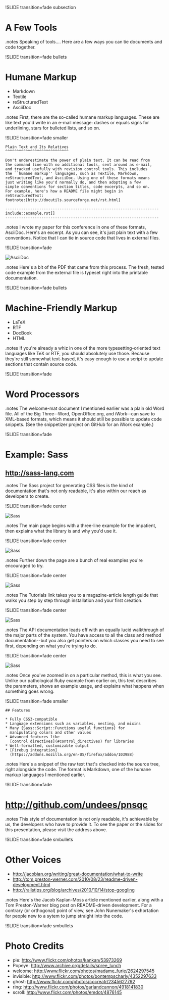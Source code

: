 !SLIDE transition=fade subsection

# A Few Tools #

.notes Speaking of tools....  Here are a few ways you can tie
documents and code together.

!SLIDE transition=fade bullets

# Humane Markup #

* Markdown
* Textile
* reStructuredText
* AsciiDoc

.notes First, there are the so-called humane markup languages.  These
are like text you'd write in an e-mail message: dashes or equals signs
for underlining, stars for bulleted lists, and so on.

!SLIDE transition=fade smaller

	Plain Text and Its Relatives
	^^^^^^^^^^^^^^^^^^^^^^^^^^^^

	Don't underestimate the power of plain text. It can be read from
	the command line with no additional tools, sent around as e-mail,
	and tracked usefully with revision control tools. This includes
	the ``humane markup'' languages, such as Textile, Markdown,
	reStructuredText, and AsciiDoc. Using one of these formats means
	just writing like you'd normally do, and then adopting a few
	simple conventions for section titles, code excerpts, and so on.
	For example, here's how a README file might begin in
	reStructuredText:
	footnote:[http://docutils.sourceforge.net/rst.html]

	--------------------------------------------------------------------
	include::example.rst[]
	--------------------------------------------------------------------

.notes I wrote my paper for this conference in one of these formats,
AsciiDoc.  Here's an excerpt.  As you can see, it's just plain text
with a few conventions.  Notice that I can tie in source code that
lives in external files.

!SLIDE transition=fade

![AsciiDoc](asciidoc.png)

.notes Here's a bit of the PDF that came from this process.  The
fresh, tested code example from the external file is typeset right
into the printable documentation.

!SLIDE transition=fade bullets

# Machine-Friendly Markup #

* LaTeX
* RTF
* DocBook
* HTML

.notes If you're already a whiz in one of the more
typesetting-oriented text languages like TeX or RTF, you should
absolutely use those.  Because they're still somewhat text-based, it's
easy enough to use a script to update sections that contain source
code.

!SLIDE transition=fade

# Word Processors #

.notes The welcome-mat document I mentioned earlier was a plain old
Word file.  All of the Big Three--Word, OpenOffice.org, and iWork--can
save to XML-based formats, which means it should still be possible to
update code snippets.  (See the snippetizer project on GitHub for an
iWork example.)

!SLIDE transition=fade

# Example: Sass #
## http://sass-lang.com ##

.notes The Sass project for generating CSS files is the kind of
documentation that's not only readable, it's also within our reach as
developers to create.

!SLIDE transition=fade center

![Sass](sass1.png)

.notes The main page begins with a three-line example for the
impatient, then explains what the library is and why you'd use it.

!SLIDE transition=fade center

![Sass](sass2.png)

.notes Further down the page are a bunch of real examples you're
encouraged to try.

!SLIDE transition=fade center

![Sass](sass3.png)

.notes The Tutorials link takes you to a magazine-article length guide
that walks you step by step through installation and your first
creation.

!SLIDE transition=fade center

![Sass](sass4.png)

.notes The API documentation leads off with an equally lucid
walkthrough of the major parts of the system.  You have access to all
the class and method documentation--but you also get pointers on which
classes you need to see first, depending on what you're trying to do.

!SLIDE transition=fade center

![Sass](sass5.png)

.notes Once you've zoomed in on a particular method, this is what you
see.  Unlike our pathological Ruby example from earlier on, this text
describes the parameters, shows an example usage, and explains what
happens when something goes wrong.

!SLIDE transition=fade smaller

	## Features

	* Fully CSS3-compatible
	* Language extensions such as variables, nesting, and mixins
	* Many {Sass::Script::Functions useful functions} for
	  manipulating colors and other values
	* Advanced features like
	  [control directives](#control_directives) for libraries
	* Well-formatted, customizable output
	* [Firebug integration]
	  (https://addons.mozilla.org/en-US/firefox/addon/103988)

.notes Here's a snippet of the raw text that's checked into the source
tree, right alongside the code.  The format is Markdown, one of the
humane markup languages I mentioned earlier.

!SLIDE transition=fade

# http://github.com/undees/pnsqc #

.notes This style of documentation is not only readable, it's
achievable by us, the developers who have to provide it.  To see the
paper or the slides for this presentation, please visit the address
above.

!SLIDE transition=fade smbullets

# Other Voices #

* http://jacobian.org/writing/great-documentation/what-to-write
* http://tom.preston-werner.com/2010/08/23/readme-driven-development.html
* http://railstips.org/blog/archives/2010/10/14/stop-googling

.notes Here's the Jacob Kaplan-Moss article mentioned earlier, along
with a Tom Preston-Warner blog post on README-driven development.  For
a contrary (or orthogonal) point of view, see John Nunemaker's
exhortation for people new to a sytem to jump straight into the code.

!SLIDE transition=fade smbullets

# Photo Credits #

* pie: http://www.flickr.com/photos/kankan/53973269
* Popeye: http://www.archive.org/details/spree_lunch
* welcome: http://www.flickr.com/photos/madame_furie/2624297545
* invisible: http://www.flickr.com/photos/bontempscharly/4352297633
* ghost: http://www.flickr.com/photos/cocreatr/2345627792
* ring: http://www.flickr.com/photos/garlandcannon/4918141830
* scroll: http://www.flickr.com/photos/emdot/4876145
